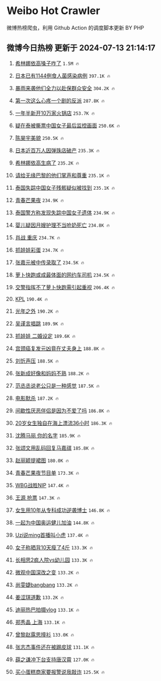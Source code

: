 # Weibo Hot Crawler 



微博热榜爬虫，利用 Github Action 的调度脚本更新 BY PHP 


## 微博今日热榜 更新于 2024-07-13 21:14:17 
1. [希林娜依高嗓子咋了](https://s.weibo.com/weibo?q=%E5%B8%8C%E6%9E%97%E5%A8%9C%E4%BE%9D%E9%AB%98%E5%97%93%E5%AD%90%E5%92%8B%E4%BA%86&t=31&band_rank=1&Refer=top) `1.5M 🔥` 

1. [日本已有1144例食人菌感染病例](https://s.weibo.com/weibo?q=%23%E6%97%A5%E6%9C%AC%E5%B7%B2%E6%9C%891144%E4%BE%8B%E9%A3%9F%E4%BA%BA%E8%8F%8C%E6%84%9F%E6%9F%93%E7%97%85%E4%BE%8B%23&t=31&band_rank=2&Refer=top) `397.1K 🔥` 

1. [暴雨来袭他们全力以赴保群众安全](https://s.weibo.com/weibo?q=%23%E6%9A%B4%E9%9B%A8%E6%9D%A5%E8%A2%AD%E4%BB%96%E4%BB%AC%E5%85%A8%E5%8A%9B%E4%BB%A5%E8%B5%B4%E4%BF%9D%E7%BE%A4%E4%BC%97%E5%AE%89%E5%85%A8%23&t=31&band_rank=3&Refer=top) `304.2K 🔥` 

1. [第一次这么心疼一个剧的反派](https://s.weibo.com/weibo?q=%23%E7%AC%AC%E4%B8%80%E6%AC%A1%E8%BF%99%E4%B9%88%E5%BF%83%E7%96%BC%E4%B8%80%E4%B8%AA%E5%89%A7%E7%9A%84%E5%8F%8D%E6%B4%BE%23&t=31&band_rank=4&Refer=top) `287.8K 🔥` 

1. [一年半新开10万家火锅店](https://s.weibo.com/weibo?q=%23%E4%B8%80%E5%B9%B4%E5%8D%8A%E6%96%B0%E5%BC%8010%E4%B8%87%E5%AE%B6%E7%81%AB%E9%94%85%E5%BA%97%23&t=31&band_rank=5&Refer=top) `253.7K 🔥` 

1. [疑在泰被撕票中国女子最后监控画面](https://s.weibo.com/weibo?q=%23%E7%96%91%E5%9C%A8%E6%B3%B0%E8%A2%AB%E6%92%95%E7%A5%A8%E4%B8%AD%E5%9B%BD%E5%A5%B3%E5%AD%90%E6%9C%80%E5%90%8E%E7%9B%91%E6%8E%A7%E7%94%BB%E9%9D%A2%23&t=31&band_rank=6&Refer=top) `250.6K 🔥` 

1. [陈昊宇美貌](https://s.weibo.com/weibo?q=%E9%99%88%E6%98%8A%E5%AE%87%E7%BE%8E%E8%B2%8C&t=31&band_rank=7&Refer=top) `250.5K 🔥` 

1. [日本近百万人因弹珠店破产](https://s.weibo.com/weibo?q=%23%E6%97%A5%E6%9C%AC%E8%BF%91%E7%99%BE%E4%B8%87%E4%BA%BA%E5%9B%A0%E5%BC%B9%E7%8F%A0%E5%BA%97%E7%A0%B4%E4%BA%A7%23&t=31&band_rank=8&Refer=top) `235.3K 🔥` 

1. [希林娜依高生病了](https://s.weibo.com/weibo?q=%E5%B8%8C%E6%9E%97%E5%A8%9C%E4%BE%9D%E9%AB%98%E7%94%9F%E7%97%85%E4%BA%86&t=31&band_rank=9&Refer=top) `235.2K 🔥` 

1. [请给无缘巴黎的他们掌声和尊重](https://s.weibo.com/weibo?q=%23%E8%AF%B7%E7%BB%99%E6%97%A0%E7%BC%98%E5%B7%B4%E9%BB%8E%E7%9A%84%E4%BB%96%E4%BB%AC%E6%8E%8C%E5%A3%B0%E5%92%8C%E5%B0%8A%E9%87%8D%23&t=31&band_rank=10&Refer=top) `235.1K 🔥` 

1. [泰国失踪中国女子残骸疑似被找到](https://s.weibo.com/weibo?q=%23%E6%B3%B0%E5%9B%BD%E5%A4%B1%E8%B8%AA%E4%B8%AD%E5%9B%BD%E5%A5%B3%E5%AD%90%E6%AE%8B%E9%AA%B8%E7%96%91%E4%BC%BC%E8%A2%AB%E6%89%BE%E5%88%B0%23&t=31&band_rank=11&Refer=top) `235.1K 🔥` 

1. [青春芒果夜](https://s.weibo.com/weibo?q=%E9%9D%92%E6%98%A5%E8%8A%92%E6%9E%9C%E5%A4%9C&t=31&band_rank=12&Refer=top) `234.9K 🔥` 

1. [泰国警方称发现失踪中国女子遗体](https://s.weibo.com/weibo?q=%23%E6%B3%B0%E5%9B%BD%E8%AD%A6%E6%96%B9%E7%A7%B0%E5%8F%91%E7%8E%B0%E5%A4%B1%E8%B8%AA%E4%B8%AD%E5%9B%BD%E5%A5%B3%E5%AD%90%E9%81%97%E4%BD%93%23&t=31&band_rank=13&Refer=top) `234.9K 🔥` 

1. [婴儿疑因月嫂护理不当呛奶死亡](https://s.weibo.com/weibo?q=%23%E5%A9%B4%E5%84%BF%E7%96%91%E5%9B%A0%E6%9C%88%E5%AB%82%E6%8A%A4%E7%90%86%E4%B8%8D%E5%BD%93%E5%91%9B%E5%A5%B6%E6%AD%BB%E4%BA%A1%23&t=31&band_rank=14&Refer=top) `234.8K 🔥` 

1. [肖战 重庆](https://s.weibo.com/weibo?q=%E8%82%96%E6%88%98%20%E9%87%8D%E5%BA%86&t=31&band_rank=15&Refer=top) `234.7K 🔥` 

1. [抓娃娃彩蛋](https://s.weibo.com/weibo?q=%E6%8A%93%E5%A8%83%E5%A8%83%E5%BD%A9%E8%9B%8B&t=31&band_rank=16&Refer=top) `234.7K 🔥` 

1. [张嘉元被中传录取了](https://s.weibo.com/weibo?q=%23%E5%BC%A0%E5%98%89%E5%85%83%E8%A2%AB%E4%B8%AD%E4%BC%A0%E5%BD%95%E5%8F%96%E4%BA%86%23&t=31&band_rank=17&Refer=top) `234.5K 🔥` 

1. [萝卜快跑或成最体面的网约车司机](https://s.weibo.com/weibo?q=%23%E8%90%9D%E5%8D%9C%E5%BF%AB%E8%B7%91%E6%88%96%E6%88%90%E6%9C%80%E4%BD%93%E9%9D%A2%E7%9A%84%E7%BD%91%E7%BA%A6%E8%BD%A6%E5%8F%B8%E6%9C%BA%23&t=31&band_rank=18&Refer=top) `234.5K 🔥` 

1. [交警指挥不了萝卜快跑需引起重视](https://s.weibo.com/weibo?q=%23%E4%BA%A4%E8%AD%A6%E6%8C%87%E6%8C%A5%E4%B8%8D%E4%BA%86%E8%90%9D%E5%8D%9C%E5%BF%AB%E8%B7%91%E9%9C%80%E5%BC%95%E8%B5%B7%E9%87%8D%E8%A7%86%23&t=31&band_rank=19&Refer=top) `206.4K 🔥` 

1. [KPL](https://s.weibo.com/weibo?q=KPL&t=31&band_rank=20&Refer=top) `190.4K 🔥` 

1. [光年之外](https://s.weibo.com/weibo?q=%E5%85%89%E5%B9%B4%E4%B9%8B%E5%A4%96&t=31&band_rank=21&Refer=top) `190.2K 🔥` 

1. [吴谨言唱跳](https://s.weibo.com/weibo?q=%23%E5%90%B4%E8%B0%A8%E8%A8%80%E5%94%B1%E8%B7%B3%23&t=31&band_rank=22&Refer=top) `189.9K 🔥` 

1. [抓娃娃 二婚设定](https://s.weibo.com/weibo?q=%E6%8A%93%E5%A8%83%E5%A8%83%20%E4%BA%8C%E5%A9%9A%E8%AE%BE%E5%AE%9A&t=31&band_rank=23&Refer=top) `189.6K 🔥` 

1. [宫颈癌复发元凶竟在丈夫身上](https://s.weibo.com/weibo?q=%23%E5%AE%AB%E9%A2%88%E7%99%8C%E5%A4%8D%E5%8F%91%E5%85%83%E5%87%B6%E7%AB%9F%E5%9C%A8%E4%B8%88%E5%A4%AB%E8%BA%AB%E4%B8%8A%23&t=31&band_rank=24&Refer=top) `188.8K 🔥` 

1. [刘忻声压](https://s.weibo.com/weibo?q=%E5%88%98%E5%BF%BB%E5%A3%B0%E5%8E%8B&t=31&band_rank=25&Refer=top) `188.5K 🔥` 

1. [张新成好像和妈妈不熟](https://s.weibo.com/weibo?q=%23%E5%BC%A0%E6%96%B0%E6%88%90%E5%A5%BD%E5%83%8F%E5%92%8C%E5%A6%88%E5%A6%88%E4%B8%8D%E7%86%9F%23&t=31&band_rank=26&Refer=top) `188.2K 🔥` 

1. [范丞丞说老公只是一种感觉](https://s.weibo.com/weibo?q=%23%E8%8C%83%E4%B8%9E%E4%B8%9E%E8%AF%B4%E8%80%81%E5%85%AC%E5%8F%AA%E6%98%AF%E4%B8%80%E7%A7%8D%E6%84%9F%E8%A7%89%23&t=31&band_rank=27&Refer=top) `187.5K 🔥` 

1. [电影默杀](https://s.weibo.com/weibo?q=%E7%94%B5%E5%BD%B1%E9%BB%98%E6%9D%80&t=31&band_rank=28&Refer=top) `187.2K 🔥` 

1. [间歇性厌恶伴侣是因为不爱了吗](https://s.weibo.com/weibo?q=%23%E9%97%B4%E6%AD%87%E6%80%A7%E5%8E%8C%E6%81%B6%E4%BC%B4%E4%BE%A3%E6%98%AF%E5%9B%A0%E4%B8%BA%E4%B8%8D%E7%88%B1%E4%BA%86%E5%90%97%23&t=31&band_rank=29&Refer=top) `186.8K 🔥` 

1. [20岁女生独自在海上漂流36小时](https://s.weibo.com/weibo?q=20%E5%B2%81%E5%A5%B3%E7%94%9F%E7%8B%AC%E8%87%AA%E5%9C%A8%E6%B5%B7%E4%B8%8A%E6%BC%82%E6%B5%8136%E5%B0%8F%E6%97%B6&t=31&band_rank=30&Refer=top) `186.3K 🔥` 

1. [沈腾马丽 你的名字](https://s.weibo.com/weibo?q=%E6%B2%88%E8%85%BE%E9%A9%AC%E4%B8%BD%20%E4%BD%A0%E7%9A%84%E5%90%8D%E5%AD%97&t=31&band_rank=31&Refer=top) `185.9K 🔥` 

1. [张颂文用乱码回复马嘉祺](https://s.weibo.com/weibo?q=%23%E5%BC%A0%E9%A2%82%E6%96%87%E7%94%A8%E4%B9%B1%E7%A0%81%E5%9B%9E%E5%A4%8D%E9%A9%AC%E5%98%89%E7%A5%BA%23&t=31&band_rank=32&Refer=top) `185.8K 🔥` 

1. [赵丽颖提裙图](https://s.weibo.com/weibo?q=%23%E8%B5%B5%E4%B8%BD%E9%A2%96%E6%8F%90%E8%A3%99%E5%9B%BE%23&t=31&band_rank=33&Refer=top) `180.0K 🔥` 

1. [青春芒果夜节目单](https://s.weibo.com/weibo?q=%E9%9D%92%E6%98%A5%E8%8A%92%E6%9E%9C%E5%A4%9C%E8%8A%82%E7%9B%AE%E5%8D%95&t=31&band_rank=34&Refer=top) `173.3K 🔥` 

1. [WBG战胜NIP](https://s.weibo.com/weibo?q=%23WBG%E6%88%98%E8%83%9CNIP%23&t=31&band_rank=35&Refer=top) `147.4K 🔥` 

1. [王源 抢票](https://s.weibo.com/weibo?q=%E7%8E%8B%E6%BA%90%20%E6%8A%A2%E7%A5%A8&t=31&band_rank=36&Refer=top) `147.3K 🔥` 

1. [女生用10年从专科成功逆袭博士](https://s.weibo.com/weibo?q=%23%E5%A5%B3%E7%94%9F%E7%94%A810%E5%B9%B4%E4%BB%8E%E4%B8%93%E7%A7%91%E6%88%90%E5%8A%9F%E9%80%86%E8%A2%AD%E5%8D%9A%E5%A3%AB%23&t=31&band_rank=37&Refer=top) `146.8K 🔥` 

1. [一起为中国奥运健儿加油](https://s.weibo.com/weibo?q=%23%E4%B8%80%E8%B5%B7%E4%B8%BA%E4%B8%AD%E5%9B%BD%E5%A5%A5%E8%BF%90%E5%81%A5%E5%84%BF%E5%8A%A0%E6%B2%B9%23&t=31&band_rank=38&Refer=top) `144.8K 🔥` 

1. [Uzi说ming首播叫小虎](https://s.weibo.com/weibo?q=%23Uzi%E8%AF%B4ming%E9%A6%96%E6%92%AD%E5%8F%AB%E5%B0%8F%E8%99%8E%23&t=31&band_rank=39&Refer=top) `137.4K 🔥` 

1. [女子称晒背10天瘦了4斤](https://s.weibo.com/weibo?q=%23%E5%A5%B3%E5%AD%90%E7%A7%B0%E6%99%92%E8%83%8C10%E5%A4%A9%E7%98%A6%E4%BA%864%E6%96%A4%23&t=31&band_rank=40&Refer=top) `133.3K 🔥` 

1. [长相思2疯人院vs幼儿园](https://s.weibo.com/weibo?q=%23%E9%95%BF%E7%9B%B8%E6%80%9D2%E7%96%AF%E4%BA%BA%E9%99%A2vs%E5%B9%BC%E5%84%BF%E5%9B%AD%23&t=31&band_rank=41&Refer=top) `133.3K 🔥` 

1. [微观中国深改之变](https://s.weibo.com/weibo?q=%23%E5%BE%AE%E8%A7%82%E4%B8%AD%E5%9B%BD%E6%B7%B1%E6%94%B9%E4%B9%8B%E5%8F%98%23&t=31&band_rank=42&Refer=top) `133.2K 🔥` 

1. [尚雯婕bangbang](https://s.weibo.com/weibo?q=%23%E5%B0%9A%E9%9B%AF%E5%A9%95bangbang%23&t=31&band_rank=43&Refer=top) `133.2K 🔥` 

1. [姜涩琪道歉](https://s.weibo.com/weibo?q=%23%E5%A7%9C%E6%B6%A9%E7%90%AA%E9%81%93%E6%AD%89%23&t=31&band_rank=44&Refer=top) `133.2K 🔥` 

1. [迪丽热巴拍摄vlog](https://s.weibo.com/weibo?q=%23%E8%BF%AA%E4%B8%BD%E7%83%AD%E5%B7%B4%E6%8B%8D%E6%91%84vlog%23&t=31&band_rank=45&Refer=top) `133.1K 🔥` 

1. [郑秀晶 上海](https://s.weibo.com/weibo?q=%E9%83%91%E7%A7%80%E6%99%B6%20%E4%B8%8A%E6%B5%B7&t=31&band_rank=46&Refer=top) `133.1K 🔥` 

1. [曾黎赵露思撞衫](https://s.weibo.com/weibo?q=%23%E6%9B%BE%E9%BB%8E%E8%B5%B5%E9%9C%B2%E6%80%9D%E6%92%9E%E8%A1%AB%23&t=31&band_rank=47&Refer=top) `133.0K 🔥` 

1. [张志杰事件还在被踢皮球](https://s.weibo.com/weibo?q=%23%E5%BC%A0%E5%BF%97%E6%9D%B0%E4%BA%8B%E4%BB%B6%E8%BF%98%E5%9C%A8%E8%A2%AB%E8%B8%A2%E7%9A%AE%E7%90%83%23&t=31&band_rank=48&Refer=top) `131.1K 🔥` 

1. [薛之谦冲下台支持唐汉霄](https://s.weibo.com/weibo?q=%23%E8%96%9B%E4%B9%8B%E8%B0%A6%E5%86%B2%E4%B8%8B%E5%8F%B0%E6%94%AF%E6%8C%81%E5%94%90%E6%B1%89%E9%9C%84%23&t=31&band_rank=49&Refer=top) `127.0K 🔥` 

1. [买小蛋糕商家要报警说我敲诈](https://s.weibo.com/weibo?q=%E4%B9%B0%E5%B0%8F%E8%9B%8B%E7%B3%95%E5%95%86%E5%AE%B6%E8%A6%81%E6%8A%A5%E8%AD%A6%E8%AF%B4%E6%88%91%E6%95%B2%E8%AF%88&t=31&band_rank=50&Refer=top) `125.5K 🔥` 

